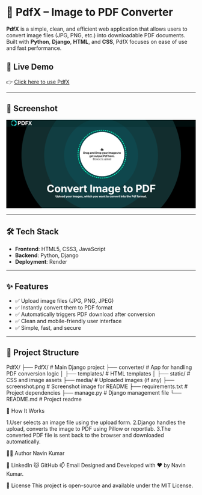 # 📄 PdfX – Image to PDF Converter

**PdfX** is a simple, clean, and efficient web application that allows users to convert image files (JPG, PNG, etc.) into downloadable PDF documents. Built with **Python**, **Django**, **HTML**, and **CSS**, PdfX focuses on ease of use and fast performance.

## 🔗 Live Demo

👉 [Click here to use PdfX](https://pdfx-navin.onrender.com/)

---

## 📸 Screenshot

![App Screenshot](./screenshot.png)  


---

## 🛠️ Tech Stack

- **Frontend**: HTML5, CSS3, JavaScript
- **Backend**: Python, Django
- **Deployment**: Render

---

## ✨ Features

- ✅ Upload image files (JPG, PNG, JPEG)
- ✅ Instantly convert them to PDF format
- ✅ Automatically triggers PDF download after conversion
- ✅ Clean and mobile-friendly user interface
- ✅ Simple, fast, and secure

---

## 📁 Project Structure

PdfX/
├── PdfX/ # Main Django project
├── converter/ # App for handling PDF conversion logic
│ ├── templates/ # HTML templates
│ ├── static/ # CSS and image assets
├── media/ # Uploaded images (if any)
├── screenshot.png # Screenshot image for README
├── requirements.txt # Project dependencies
├── manage.py # Django management file
└── README.md # Project readme



🧠 How It Works

1.User selects an image file using the upload form.
2.Django handles the upload, converts the image to PDF using Pillow or reportlab.
3.The converted PDF file is sent back to the browser and downloaded automatically.


👨‍💻 Author
Navin Kumar

💼 LinkedIn
🐱 GitHub
📫 Email
Designed and Developed with ❤️ by Navin Kumar.


📜 License
This project is open-source and available under the MIT License.
